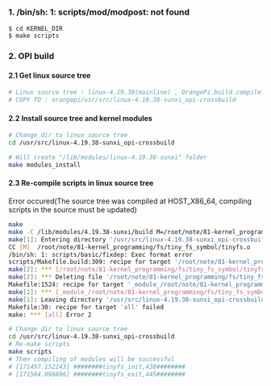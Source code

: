 ### 1. /bin/sh: 1: scripts/mod/modpost: not found

```
$ cd KERNEL_DIR
$ make scripts
```

### 2. OPI build

#### 2.1 Get linux source tree

```bash
# Linux source tree : linux-4.19.38(mainline) , OrangePi.build.compile.sh patched , cross compiled;
# COPY TO : orangepi/usr/src/linux-4.19.38-sunxi_opi-crossbuild
```

#### 2.2 Install source tree and kernel modules

```bash
# Change dir to linux source tree
cd /usr/src/linux-4.19.38-sunxi_opi-crossbuild

# Will create "/lib/modules/linux-4.19.38-sunxi" folder
make modules_install

```

#### 2.3 Re-compile scripts in linux source tree

Error occured(The source tree was compiled at HOST_X86_64, compiling scripts in the source must be updated)
```bash
make
make -C /lib/modules/4.19.38-sunxi/build M=/root/note/81-kernel_programming/fs/tiny_fs_symbol modules
make[1]: Entering directory '/usr/src/linux-4.19.38-sunxi_opi-crossbuild'
CC [M]  /root/note/81-kernel_programming/fs/tiny_fs_symbol/tinyfs.o
/bin/sh: 1: scripts/basic/fixdep: Exec format error
scripts/Makefile.build:309: recipe for target '/root/note/81-kernel_programming/fs/tiny_fs_symbol/tinyfs.o' failed
make[2]: *** [/root/note/81-kernel_programming/fs/tiny_fs_symbol/tinyfs.o] Error 2
make[2]: *** Deleting file '/root/note/81-kernel_programming/fs/tiny_fs_symbol/tinyfs.o'
Makefile:1524: recipe for target '_module_/root/note/81-kernel_programming/fs/tiny_fs_symbol' failed
make[1]: *** [_module_/root/note/81-kernel_programming/fs/tiny_fs_symbol] Error 2
make[1]: Leaving directory '/usr/src/linux-4.19.38-sunxi_opi-crossbuild'
Makefile:30: recipe for target 'all' failed
make: *** [all] Error 2

# Change dir to linux source tree
cd /usr/src/linux-4.19.38-sunxi_opi-crossbuild
# Re-make scripts
make scripts
# Then compiling of modules will be successful
# [171497.152243] ########tinyfs_init,438######## 
# [171504.098896] ########tinyfs_exit,445######## 
```

